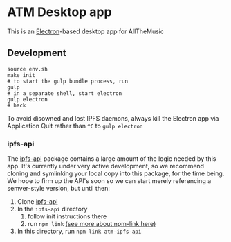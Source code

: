 # ATM Desktop app

This is an [Electron][]-based desktop app for AllTheMusic

## Development

```shell
source env.sh
make init
# to start the gulp bundle process, run
gulp
# in a separate shell, start electron
gulp electron
# hack
```

To avoid disowned and lost IPFS daemons, always kill the Electron app via Application Quit rather than `^C` to `gulp electron`

### ipfs-api

The [ipfs-api][] package contains a large amount of the logic needed by this
app. It's currently under very active development, so we recommend cloning and symlinking
your local copy into this package, for the time being. We hope to firm up the
API's soon so we can start merely referencing a semver-style version, but until
then:

1. Clone [ipfs-api][]
2. In the `ipfs-api` directory
    1. follow init instructions there
    2. run `npm link` [(see more about npm-link here)][npm-link]
3. In this directory, run `npm link atm-ipfs-api`

[electron]: https://github.com/atom/electron
[ipfs-api]: https://github.com/bridgefog/ipfs-api
[npm-link]: https://docs.npmjs.com/cli/link
